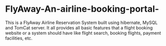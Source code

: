 # FlyAway-An-airline-booking-portal-
This is a FlyAway Airline Reservation System built using hibernate, MySQL and TomCat server. It all provides all basic features that a flight booking website or a system should have like flight search, booking flights, payment facilities, etc.
